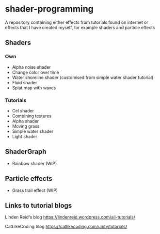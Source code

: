 # shader-programming
A repository containing either effects from tutorials found on internet or effects that I have created myself, for example shaders and particle effects

## Shaders
### Own
- Alpha noise shader
- Change color over time
- Water shoreline shader (customised from simple water shader tutorial)
- Fluid shader
- Splat map with waves

### Tutorials
- Cel shader
- Combining textures
- Alpha shader
- Moving grass
- Simple water shader
- Light shader

## ShaderGraph
- Rainbow shader (WIP)

## Particle effects
- Grass trail effect (WIP)

## Links to tutorial blogs
Linden Reid's blog
https://lindenreid.wordpress.com/all-tutorials/

CatLikeCoding blog
https://catlikecoding.com/unity/tutorials/
